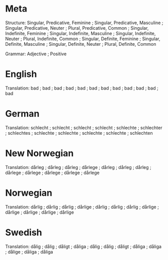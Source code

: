 Meta
====

Structure: Singular, Predicative, Feminine ; Singular, Predicative, Masculine ; Singular, Predicative, Neuter ; Plural, Predicative, Common ;
           Singular, Indefinite, Feminine  ; Singular, Indefinite, Masculine  ; Singular, Indefinite, Neuter  ; Plural, Indefinite, Common  ;
           Singular, Definite, Feminine    ; Singular, Definite, Masculine    ; Singular, Definite, Neuter    ; Plural, Definite, Common

Grammar:   Adjective ; Positive



English
=======

Translation: bad ; bad ; bad ; bad ;
             bad ; bad ; bad ; bad ;
             bad ; bad ; bad ; bad



German
======

Translation: schlecht  ; schlecht   ; schlecht   ; schlecht   ;
             schlechte ; schlechter ; schlechtes ; schlechte  ;
             schlechte ; schlechte  ; schlechte  ; schlechten



New Norwegian
=============

Translation: dårleg  ; dårleg  ; dårleg  ; dårlege ;
             dårleg  ; dårleg  ; dårleg  ; dårlege ;
             dårlege ; dårlege ; dårlege ; dårlege



Norwegian
=========

Translation: dårlig  ; dårlig  ; dårlig  ; dårlige ;
             dårlig  ; dårlig  ; dårlig  ; dårlige ;
             dårlige ; dårlige ; dårlige ; dårlige



Swedish
=======

Translation: dålig  ; dålig  ; dåligt ; dåliga ;
             dålig  ; dålig  ; dåligt ; dåliga ;
             dåliga ; dålige ; dåliga ; dåliga
